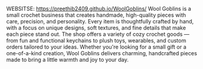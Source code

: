 WEBSITSE: https://preethib2409.github.io/WoolGoblins/
Wool Goblins is a small crochet business that creates handmade, high-quality pieces with care, precision, and personality. Every item is thoughtfully crafted by hand, with a focus on unique designs, soft textures, and fine details that make each piece stand out. The shop offers a variety of cozy crochet goods — from fun and functional keychains to plush toys, wearables, and custom orders tailored to your ideas. Whether you're looking for a small gift or a one-of-a-kind creation, Wool Goblins delivers charming, handcrafted pieces made to bring a little warmth and joy to your day.
